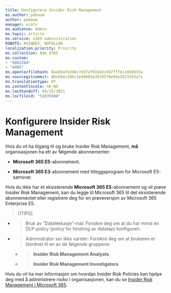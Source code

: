 ```yaml
---
title: Konfigurere Insider Risk Management
ms.author: pebaum
author: pebaum
manager: scotv
ms.audience: Admin
ms.topic: article
ms.service: o365-administration
ROBOTS: NOINDEX, NOFOLLOW
localization_priority: Priority
ms.collection: Adm_O365
ms.custom:
- "9002284"
- "4405"
ms.openlocfilehash: 8ae85afe240c7dd7af91b41c497fffe118dd615a
ms.sourcegitcommit: 8bc60ec34bc1e40685e3976576e04a2623f63a7c
ms.translationtype: HT
ms.contentlocale: nb-NO
ms.lasthandoff: 04/15/2021
ms.locfileid: "51835604"
---
```

# <a name="set-up-insider-risk-management"></a>Konfigurere Insider Risk Management

Hvis du vil ha tilgang til og bruke Insider Risk Management, **må** organisasjonen ha ett av følgende abonnementer:

- **Microsoft 365 E5**-abonnement.

- **Microsoft 365 E3**-abonnement med tilleggsprogram for Microsoft E5-samsvar.

Hvis du ikke har et eksisterende **Microsoft 365 E5**-abonnement og vil prøve Insider Risk Management, kan du legge til Microsoft 365 til det eksisterende abonnementet eller registrere deg for en prøveversjon av Microsoft 365 Enterprise E5.

> [!TIPS]
- > Bruk av “Datalekkasje”-mal: Forsikre deg om at du har minst én DLP-policy (policy for hindring av datatap) konfigurert.
- > Administrator ser ikke varsler: Forsikre deg om at brukeren er tilordnet til en av de følgende gruppene:
    - >**Insider Risk Management Analysts**
    - >**Insider Risk Management Investigators**

Hvis du vil ha mer informasjon om hvordan Insider Risk Policies kan hjelpe deg med å administrere risiko i organisasjonen, kan du se [Insider Risk Management i Microsoft 365](https://go.microsoft.com/fwlink/?linkid=2123907).
